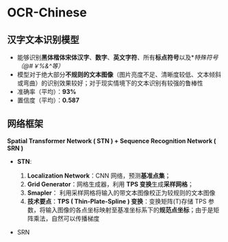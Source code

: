 # **OCR-Chinese**

## **汉字文本识别模型**

+ 能够识别**黑体楷体宋体汉字**、**数字**、**英文字符**、所有**标点符号**以及**特殊符号（@#￥%&^*等）**
+ 模型对于绝大部分**不规则的文本图像**（图片亮度不足、清晰度较低、文本倾斜或弯曲）的识别效果较好；对于现实情境下的文本识别有较强的鲁棒性
+ 准确率（平均）：**93%**
+ 置信度（平均）：**0.587**

## **网络框架**

**Spatial Transformer Network ( STN ) + Sequence Recognition Network ( SRN )**

+ **STN**:
  1. **Localization Network**：CNN 网络，预测**基准点集**；
  2. **Grid Generator**：网格生成器，利用 **TPS 变换**生成**采样网格**；
  3. **Smapler**： 利用采样网格将输入的带文本图像校正为较规则的文本图像
  4. **技术要点**：**TPS ( Thin-Plate-Spline ) 变换**：变换矩阵(T)存储 TPS 参数，将输入图像的各点坐标映射至基准坐标系下的**规范点坐标**；由于是矩阵乘法，自然可以传播梯度

+ SRN
